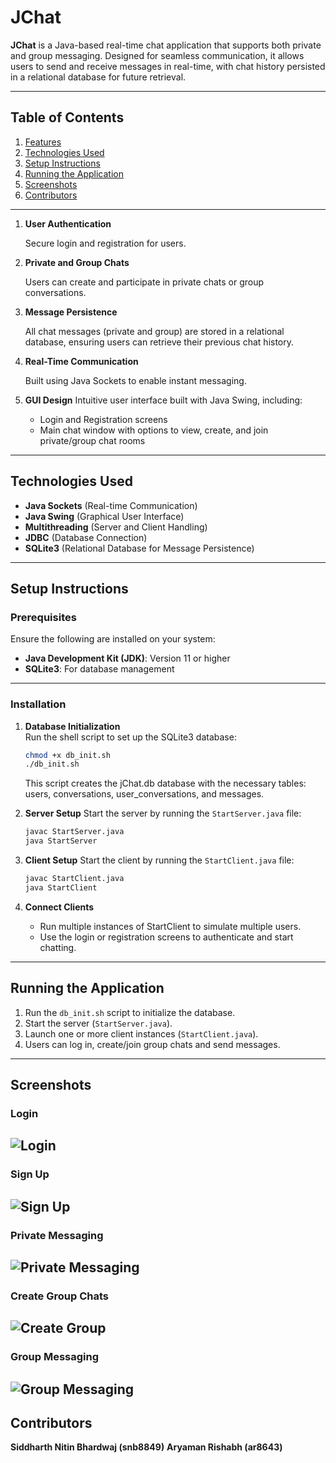 # JChat

**JChat** is a Java-based real-time chat application that supports both private and group messaging. Designed for seamless communication, it allows users to send and receive messages in real-time, with chat history persisted in a relational database for future retrieval.

---

## Table of Contents

1. [Features](#features)
2. [Technologies Used](#technologies-used)
3. [Setup Instructions](#setup-instructions)
4. [Running the Application](#running-the-application)
5. [Screenshots](#screenshots)
6. [Contributors](#contributors)

---

1. **User Authentication**

   Secure login and registration for users.

2. **Private and Group Chats**

   Users can create and participate in private chats or group conversations.

3. **Message Persistence**

   All chat messages (private and group) are stored in a relational database, ensuring users can retrieve their previous chat history.

4. **Real-Time Communication**

   Built using Java Sockets to enable instant messaging.

5. **GUI Design**
   Intuitive user interface built with Java Swing, including:
   - Login and Registration screens
   - Main chat window with options to view, create, and join private/group chat rooms

---

## Technologies Used

- **Java Sockets** (Real-time Communication)
- **Java Swing** (Graphical User Interface)
- **Multithreading** (Server and Client Handling)
- **JDBC** (Database Connection)
- **SQLite3** (Relational Database for Message Persistence)

---

## Setup Instructions

### Prerequisites

Ensure the following are installed on your system:

- **Java Development Kit (JDK)**: Version 11 or higher
- **SQLite3**: For database management

---

### Installation

1. **Database Initialization**  
    Run the shell script to set up the SQLite3 database:

   ```bash
   chmod +x db_init.sh
   ./db_init.sh
   ```

   This script creates the jChat.db database with the necessary tables:
   users, conversations, user_conversations, and messages.

2. **Server Setup**
   Start the server by running the `StartServer.java` file:

   ```bash
   javac StartServer.java
   java StartServer
   ```

3. **Client Setup**
   Start the client by running the `StartClient.java` file:

   ```bash
   javac StartClient.java
   java StartClient
   ```

4. **Connect Clients**

   - Run multiple instances of StartClient to simulate multiple users.
   - Use the login or registration screens to authenticate and start chatting.

---

## Running the Application

1. Run the `db_init.sh` script to initialize the database.
2. Start the server (`StartServer.java`).
3. Launch one or more client instances (`StartClient.java`).
4. Users can log in, create/join group chats and send messages.

---

## Screenshots

### Login

## ![Login](./images/login.png)

### Sign Up

## ![Sign Up](./images/signup.png)

### Private Messaging

## ![Private Messaging](./images/private-messaging.png)

### Create Group Chats

## ![Create Group](./images/create-group-chat.png)

### Group Messaging

## ![Group Messaging](./images/group-messaging.png)

## Contributors

**Siddharth Nitin Bhardwaj (snb8849)**
**Aryaman Rishabh (ar8643)**
